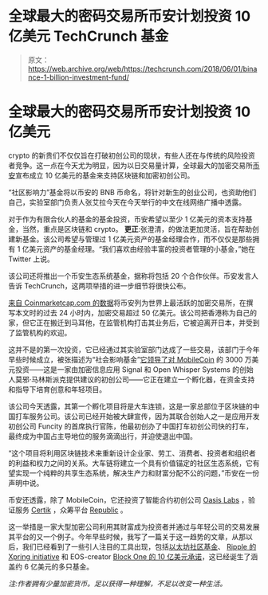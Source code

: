 # 全球最大的密码交易所币安计划投资 10 亿美元 TechCrunch 基金

> 原文：<https://web.archive.org/web/https://techcrunch.com/2018/06/01/binance-1-billion-investment-fund/>

# 全球最大的密码交易所币安计划投资 10 亿美元

crypto 的新贵们不仅仅旨在打破初创公司的现状，有些人还在与传统的风险投资者竞争。这一点在今天尤为明显，因为以日交易量计算，全球最大的加密交易所[币安](https://web.archive.org/web/20230102083716/https://www.binance.com/)宣布成立 10 亿美元的基金来支持区块链和加密初创公司。

“社区影响力”基金将以币安的 BNB 币命名，将针对新生的创业公司，也资助他们自己，实验室部门负责人张艾拉今天在今天举行的中文在线网络广播中透露。

对于作为有限合伙人的基金的基金投资，币安希望以至少 1 亿美元的资本支持基金，当然，重点是区块链和 crypto。 **更正**:张澄清，的做法更加灵活，旨在帮助创建新基金。该公司希望与管理过 1 亿美元资产的基金经理合作，而不仅仅是那些拥有 1 亿美元资产的基金经理。“我们喜欢由经验丰富的投资者管理的小基金，”她在 Twitter 上说。

该公司还将推出一个币安生态系统基金，据称将包括 20 个合作伙伴。币安发言人告诉 TechCrunch，这两项举措的进一步细节将很快公布。

[来自 Coinmarketcap.com 的数据](https://web.archive.org/web/20230102083716/https://coinmarketcap.com/exchanges/volume/24-hour/)将币安列为世界上最活跃的加密交易所，在撰写本文时的过去 24 小时内，加密交易超过 50 亿美元。该公司把香港称为自己的家，但它正在搬迁到马耳他，在监管机构打击其业务后，它被迫离开日本，并受到了监管机构的欢迎。

这并不是的第一次投资，它已经通过其实验室部门达成了一些交易，该部门于今年早些时候成立，被张描述为“社会影响基金”[它领导了对 MobileCoin](https://web.archive.org/web/20230102083716/https://techcrunch.com/2018/04/24/mobilecoin-moxie-marlinspike-binance-labs/) 的 3000 万美元投资——这是一家由加密信息应用 Signal 和 Open Whisper Systems 的创始人莫邪·马林斯派克提供建议的初创公司——它正在建立一个孵化器，在资金支持和指导下培育创意和年轻项目。

该公司今天透露，其第一个孵化项目将是大车连锁，这是一家总部位于区块链的中国打车服务公司。该公司已经开始被大肆宣传，因为其联合创始人之一是应用开发初创公司 Funcity 的首席执行官陈，他最初创办了中国打车初创公司快的打车，最终成为中国占主导地位的服务滴滴出行，并迫使退出中国。

“这个项目将利用区块链技术来重新设计企业家、劳工、消费者、投资者和组织者的利益和权力之间的关系。大车链将建立一个具有价值锚定的社区生态系统，它有望实现一个纯粹的共享生态系统，解决生产力和财富分配不公的问题，”币安在一份声明中说。

币安还透露，除了 MobileCoin，它还投资了智能合约初创公司 [Oasis Labs](https://web.archive.org/web/20230102083716/https://www.oasislabs.com/) ，验证服务 [Certik](https://web.archive.org/web/20230102083716/https://certik.org/) ，众筹平台 [Republic](https://web.archive.org/web/20230102083716/https://republic.co/) 。

这一举措是一家大型加密公司利用其财富成为投资者并通过与年轻公司的交易发展其平台的又一个例子。今年早些时候，我写了一篇关于这一趋势的文章，从那以后，我们已经看到了一些引人注目的工具出现，包括[以太坊社区基金](https://web.archive.org/web/20230102083716/https://techcrunch.com/2018/02/16/ethereum-community-fund/)、 [Ripple 的 Xpring initiative](https://web.archive.org/web/20230102083716/https://techcrunch.com/2018/05/14/ripple-xpring/) 和 EOS-creator [Block One 的 10 亿美元承诺](https://web.archive.org/web/20230102083716/https://medium.com/eosio/block-one-signs-200m-joint-venture-partnership-to-accelerate-asia-focused-eosio-ecosystem-c06ba10ebbe7)，这已经诞生了涵盖约 6 亿美元的多只基金。

*注:作者拥有少量加密货币。足以获得一种理解，不足以改变一种生活。*